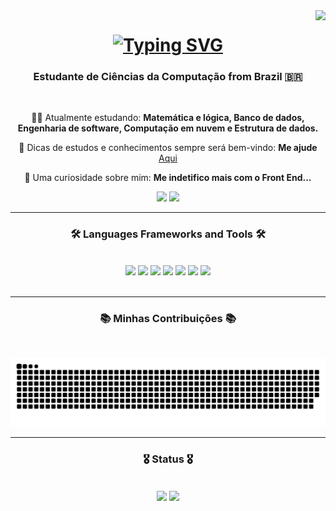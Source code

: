 <img align="right" src="https://visitor-badge.laobi.icu/badge?page_id=caiomaccedo.caiomaccedo"/>

<h1 align="center">
  <a href="https://git.io/typing-svg">
    <img src="https://readme-typing-svg.demolab.com?font=Montserrat&weight=500&size=30&pause=1000&center=true&vCenter=true&random=false&width=435&lines=Ol%C3%A1%2C+eu+sou+o+Caio!+%F0%9F%91%8B" alt="Typing SVG" /></a>
</h1>

<h3 align="center">Estudante de Ciências da Computação from Brazil 🇧🇷</h3>

<br/>

<div align="center">

👨‍💻 Atualmente estudando: **Matemática e lógica, Banco de dados, Engenharia de software, Computação em nuvem e Estrutura de dados.**

🧠 Dicas de estudos e conhecimentos sempre será bem-vindo: **Me ajude** [Aqui](https://github.com/caiomaccedo/caiomaccedo/issues)

🧐 Uma curiosidade sobre mim: **Me indetifico mais com o Front End...**
  
</div>

<div align="center">
  
  <a href = "https://www.linkedin.com/in/caiomaccedo"><img src="https://img.shields.io/badge/LinkedIn-0077B5?style=for-the-badge&logo=linkedin&logoColor=white"></a>
  <a href="maito:contatocaiomaccedo@gmail.com" target="_blank"><img src="https://img.shields.io/badge/Gmail-D14836?style=for-the-badge&logo=gmail&logoColor=white"></a>

</div>

<hr/>

<h3 align="center">🛠️ Languages Frameworks and Tools 🛠️</h3>
<br/>
<div align="center">
  <img src="https://skillicons.dev/icons?i=py&theme=light"/>
  <img src="https://skillicons.dev/icons?i=js&theme=light">
  <img src="https://skillicons.dev/icons?i=sqlite&theme=light"/>
  <img src="https://skillicons.dev/icons?i=html&theme=light"/>
  <img src="https://skillicons.dev/icons?i=css&theme=light"/>
  <img src="https://skillicons.dev/icons?i=vscode&theme=light"/>
  <img src="https://skillicons.dev/icons?i=wordpress&theme=light"/>

</div>

<br/>
<hr/>

<div align="center">
  <h3>📚 Minhas Contribuições 📚</h3>
  <br/>

![](https://raw.githubusercontent.com/caiomaccedo/caiomaccedo/output/github-contribution-grid-snake.svg)

</div>

<hr/>

<h3 align="center">🎖️ Status 🎖️</h3>
<br/> 
<div align="center">
  <img align="center" height="180em" src="https://github-readme-stats.vercel.app/api?username=caiomaccedo&show_icons=true&theme=react&include_all_comits=true&count_private=true"/>
  <img align="center" height="180em" src="https://github-readme-stats.vercel.app/api/top-langs/?username=caiomaccedo&layout=compact&langs_count=16&theme=react"/>
</div>

